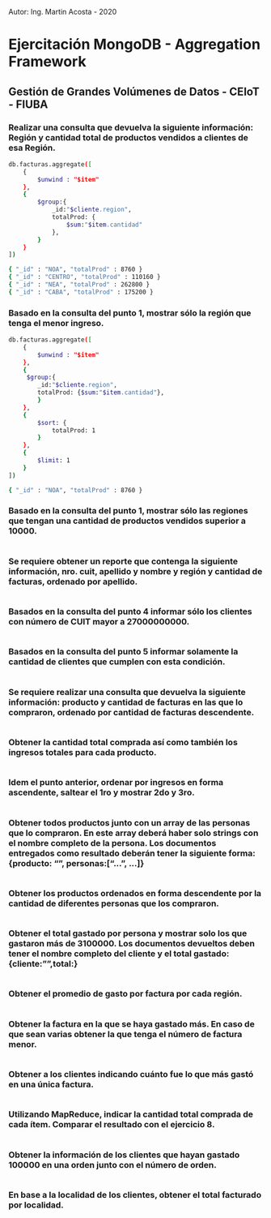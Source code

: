 Autor: Ing. Martin Acosta - 2020

# Ejercitación MongoDB - Aggregation Framework
## Gestión de Grandes Volúmenes de Datos - CEIoT - FIUBA
### Realizar una consulta que devuelva la siguiente información: Región y cantidad total de productos vendidos a clientes de esa Región.
```sh
db.facturas.aggregate([
    {
        $unwind : "$item"
    },
    {
        $group:{
            _id:"$cliente.region",
            totalProd: {
                $sum:"$item.cantidad"
            },
        }
    }
])
```
```sh
{ "_id" : "NOA", "totalProd" : 8760 }
{ "_id" : "CENTRO", "totalProd" : 110160 }
{ "_id" : "NEA", "totalProd" : 262800 }
{ "_id" : "CABA", "totalProd" : 175200 }
```
### Basado en la consulta del punto 1, mostrar sólo la región que tenga el menor ingreso.
```sh
db.facturas.aggregate([
    {
        $unwind : "$item"
    },
    {
     $group:{
        _id:"$cliente.region",
        totalProd: {$sum:"$item.cantidad"},
        }
    },
    {
        $sort: {
            totalProd: 1
        }
    },
    {
        $limit: 1
    }
])
```
```sh
{ "_id" : "NOA", "totalProd" : 8760 }
```
### Basado en la consulta del punto 1, mostrar sólo las regiones que tengan una cantidad de productos vendidos superior a 10000.
```sh

```
### Se requiere obtener un reporte que contenga la siguiente información, nro. cuit, apellido y nombre y región y cantidad de facturas, ordenado por apellido.
```sh

```
### Basados en la consulta del punto 4 informar sólo los clientes con número de CUIT mayor a 27000000000.
```sh

```
### Basados en la consulta del punto 5 informar solamente la cantidad de clientes que cumplen con esta condición.
```sh

```
### Se requiere realizar una consulta que devuelva la siguiente información: producto y cantidad de facturas en las que lo compraron, ordenado por cantidad de facturas descendente.
```sh

```
### Obtener la cantidad total comprada así como también los ingresos totales para cada producto.
```sh

```
### Idem el punto anterior, ordenar por ingresos en forma ascendente, saltear el 1ro y mostrar 2do y 3ro.
```sh

```
### Obtener todos productos junto con un array de las personas que lo compraron. En este array deberá haber solo strings con el nombre completo de la persona. Los documentos entregados como resultado deberán tener la siguiente forma: {producto: “<nombre>”, personas:[“...”, ...]}
```sh

```
### Obtener los productos ordenados en forma descendente por la cantidad de diferentes personas que los compraron.
```sh

```
### Obtener el total gastado por persona y mostrar solo los que gastaron más de 3100000. Los documentos devueltos deben tener el nombre completo del cliente y el total gastado: {cliente:”<nombreCompleto>”,total:<num>}
```sh

```
### Obtener el promedio de gasto por factura por cada región.
```sh

```
### Obtener la factura en la que se haya gastado más. En caso de que sean varias obtener la que tenga el número de factura menor.
```sh

```
### Obtener a los clientes indicando cuánto fue lo que más gastó en una única factura.
```sh

```
### Utilizando MapReduce, indicar la cantidad total comprada de cada ítem. Comparar el resultado con el ejercicio 8.
```sh

```
### Obtener la información de los clientes que hayan gastado 100000 en una orden junto con el número de orden.
```sh

```
### En base a la localidad de los clientes, obtener el total facturado por localidad.
```sh

```
